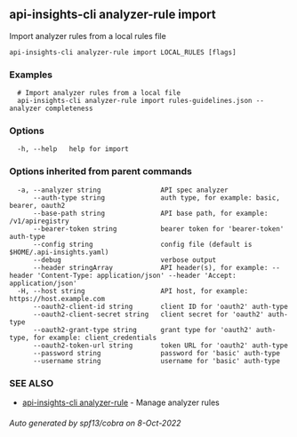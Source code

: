 ## api-insights-cli analyzer-rule import

Import analyzer rules from a local rules file

```
api-insights-cli analyzer-rule import LOCAL_RULES [flags]
```

### Examples

```
  # Import analyzer rules from a local file
  api-insights-cli analyzer-rule import rules-guidelines.json --analyzer completeness
```

### Options

```
  -h, --help   help for import
```

### Options inherited from parent commands

```
  -a, --analyzer string               API spec analyzer
      --auth-type string              auth type, for example: basic, bearer, oauth2
      --base-path string              API base path, for example: /v1/apiregistry
      --bearer-token string           bearer token for 'bearer-token' auth-type
      --config string                 config file (default is $HOME/.api-insights.yaml)
      --debug                         verbose output
      --header stringArray            API header(s), for example: --header 'Content-Type: application/json' --header 'Accept: application/json'
  -H, --host string                   API host, for example: https://host.example.com
      --oauth2-client-id string       client ID for 'oauth2' auth-type
      --oauth2-client-secret string   client secret for 'oauth2' auth-type
      --oauth2-grant-type string      grant type for 'oauth2' auth-type, for example: client_credentials
      --oauth2-token-url string       token URL for 'oauth2' auth-type
      --password string               password for 'basic' auth-type
      --username string               username for 'basic' auth-type
```

### SEE ALSO

* [api-insights-cli analyzer-rule](api-insights-cli_analyzer-rule.md)	 - Manage analyzer rules

###### Auto generated by spf13/cobra on 8-Oct-2022
